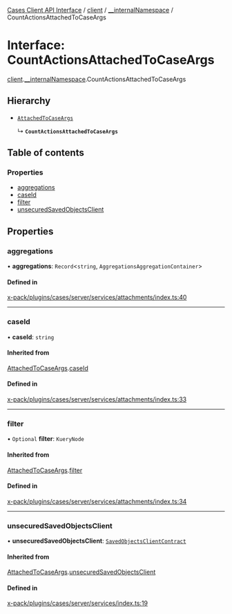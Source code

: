 [Cases Client API Interface](../README.md) / [client](../modules/client.md) / [\_\_internalNamespace](../modules/client.__internalNamespace.md) / CountActionsAttachedToCaseArgs

# Interface: CountActionsAttachedToCaseArgs

[client](../modules/client.md).[__internalNamespace](../modules/client.__internalNamespace.md).CountActionsAttachedToCaseArgs

## Hierarchy

- [`AttachedToCaseArgs`](client.__internalNamespace.AttachedToCaseArgs.md)

  ↳ **`CountActionsAttachedToCaseArgs`**

## Table of contents

### Properties

- [aggregations](client.__internalNamespace.CountActionsAttachedToCaseArgs.md#aggregations)
- [caseId](client.__internalNamespace.CountActionsAttachedToCaseArgs.md#caseid)
- [filter](client.__internalNamespace.CountActionsAttachedToCaseArgs.md#filter)
- [unsecuredSavedObjectsClient](client.__internalNamespace.CountActionsAttachedToCaseArgs.md#unsecuredsavedobjectsclient)

## Properties

### aggregations

• **aggregations**: `Record`<`string`, `AggregationsAggregationContainer`\>

#### Defined in

[x-pack/plugins/cases/server/services/attachments/index.ts:40](https://github.com/elastic/kibana/blob/06b0f975f60/x-pack/plugins/cases/server/services/attachments/index.ts#L40)

___

### caseId

• **caseId**: `string`

#### Inherited from

[AttachedToCaseArgs](client.__internalNamespace.AttachedToCaseArgs.md).[caseId](client.__internalNamespace.AttachedToCaseArgs.md#caseid)

#### Defined in

[x-pack/plugins/cases/server/services/attachments/index.ts:33](https://github.com/elastic/kibana/blob/06b0f975f60/x-pack/plugins/cases/server/services/attachments/index.ts#L33)

___

### filter

• `Optional` **filter**: `KueryNode`

#### Inherited from

[AttachedToCaseArgs](client.__internalNamespace.AttachedToCaseArgs.md).[filter](client.__internalNamespace.AttachedToCaseArgs.md#filter)

#### Defined in

[x-pack/plugins/cases/server/services/attachments/index.ts:34](https://github.com/elastic/kibana/blob/06b0f975f60/x-pack/plugins/cases/server/services/attachments/index.ts#L34)

___

### unsecuredSavedObjectsClient

• **unsecuredSavedObjectsClient**: [`SavedObjectsClientContract`](../modules/client.__internalNamespace.md#savedobjectsclientcontract)

#### Inherited from

[AttachedToCaseArgs](client.__internalNamespace.AttachedToCaseArgs.md).[unsecuredSavedObjectsClient](client.__internalNamespace.AttachedToCaseArgs.md#unsecuredsavedobjectsclient)

#### Defined in

[x-pack/plugins/cases/server/services/index.ts:19](https://github.com/elastic/kibana/blob/06b0f975f60/x-pack/plugins/cases/server/services/index.ts#L19)
